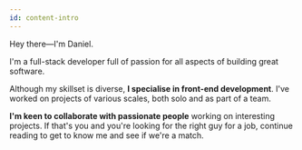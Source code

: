```yaml
---
id: content-intro
---
```


Hey there—I'm Daniel.

I'm a full-stack developer full of passion for all aspects of building great
software.

Although my skillset is diverse, **I specialise in front-end development**. I've
worked on projects of various scales, both solo and as
part of a team.

**I'm keen to collaborate with passionate people** working on interesting projects.
If that's you and you're looking for the right guy for a job, continue reading to
get to know me and see if we're a match.
